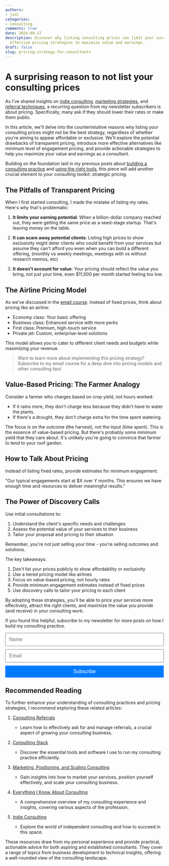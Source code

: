 ```yaml
---
authors:
- jxnl
categories:
- Consulting
comments: true
date: 2024-09-17
description: Discover why listing consulting prices can limit your success. Learn
  effective pricing strategies to maximize value and earnings.
draft: false
slug: pricing-strategy-for-consultants
---
```


# A surprising reason to not list your consulting prices

As I've shared insights on [indie consulting](./consulting-indie.md), [marketing strategies](./consulting-marketing.md), and [referral techniques](./consulting-referrals.md), a recurring question from my newsletter subscribers is about pricing. Specifically, many ask if they should lower their rates or make them public.

In this article, we'll delve into the counterintuitive reasons why listing your consulting prices might not be the best strategy, regardless of whether you're aiming to appear affordable or exclusive. We'll explore the potential drawbacks of transparent pricing, introduce more effective alternatives like minimum level of engagement pricing, and provide actionable strategies to help you maximize your value and earnings as a consultant.

Building on the foundation laid in my previous posts about [building a consulting practice](./consulting-everything-i-know.md) and [using the right tools](./consulting-stack.md), this piece will add another crucial element to your consulting toolkit: strategic pricing.

<!-- more -->   

## The Pitfalls of Transparent Pricing

When I first started consulting, I made the mistake of listing my rates. Here's why that's problematic:

1. **It limits your earning potential**: When a billion-dollar company reached out, they were getting the same price as a seed-stage startup. That's leaving money on the table.

2. **It can scare away potential clients**: Listing high prices to show exclusivity might deter clients who could benefit from your services but assume they can't afford you even when you can build a different offering, (monthly vs weekly meetings, meetings with vs without research memos, etc)

3. **It doesn't account for value**: Your pricing should reflect the value you bring, not just your time, even $11,000 per month started feeling too low.

## The Airline Pricing Model

As we've discussed in the [email course](https://indieconsulting.podia.com). Instead of fixed prices, think about pricing like an airline:

- Economy class: Your basic offering
- Business class: Enhanced service with more perks
- First class: Premium, high-touch service
- Private jet: Custom, enterprise-level solutions

This model allows you to cater to different client needs and budgets while maximizing your revenue.

> Want to learn more about implementing this pricing strategy? Subscribe to my email course for a deep dive into pricing models and other consulting tips!

## Value-Based Pricing: The Farmer Analogy

Consider a farmer who charges based on crop yield, not hours worked:

- If it rains more, they don't charge less because they didn't have to water the plants.
- If there's a drought, they don't charge extra for the time spent watering.

The focus is on the outcome (the harvest), not the input (time spent). This is the essence of value-based pricing. But there's probably some minimum yield that they care about. It's unlikely you're going to convince that farmer to tend to your roof garden.

## How to Talk About Pricing

Instead of listing fixed rates, provide estimates for minimum engagement:

"Our typical engagements start at $X over Y months. This ensures we have enough time and resources to deliver meaningful results."

## The Power of Discovery Calls

Use initial consultations to:

1. Understand the client's specific needs and challenges
2. Assess the potential value of your services to their business
3. Tailor your proposal and pricing to their situation

Remember, you're not just selling your time - you're selling outcomes and solutions.

The key takeaways:

1. Don't list your prices publicly to show affordability or exclusivity
2. Use a tiered pricing model like airlines
3. Focus on value-based pricing, not hourly rates
4. Provide minimum engagement estimates instead of fixed prices
5. Use discovery calls to tailor your pricing to each client

By adopting these strategies, you'll be able to price your services more effectively, attract the right clients, and maximize the value you provide (and receive) in your consulting work.

If you found this helpful, subscribe to my newsletter for more posts on how I build my consulting practice.

<form action="https://indieconsulting.podia.com/email_lists/884902/subscriptions" accept-charset="UTF-8" method="post" style="width: 100%; max-width: 600px; margin: 0 auto;">
    <input type="text" name="name" placeholder="Name" style="width: 100%; padding: 10px; font-size: 16px; margin-bottom: 10px;" />
    <input type="email" name="email" required="required" placeholder="Email" style="width: 100%; padding: 10px; font-size: 16px; margin-bottom: 10px;" />
    <input type="submit" value="Subscribe" style="width: 100%; padding: 10px; background-color: #007bff; color: white; border: none; font-size: 16px; cursor: pointer;" />
</form>


## Recommended Reading

To further enhance your understanding of consulting practices and pricing strategies, I recommend exploring these related articles:

1. [Consulting Referrals](./consulting-referrals.md)
   - Learn how to effectively ask for and manage referrals, a crucial aspect of growing your consulting business.

2. [Consulting Stack](./consulting-stack.md)
   - Discover the essential tools and software I use to run my consulting practice efficiently.

3. [Marketing, Positioning, and Scaling Consulting](./consulting-marketing.md)
   - Gain insights into how to market your services, position yourself effectively, and scale your consulting business.

4. [Everything I Know About Consulting](./consulting-everything-i-know.md)
   - A comprehensive overview of my consulting experience and insights, covering various aspects of the profession.

5. [Indie Consulting](./consulting-indie.md)
   - Explore the world of independent consulting and how to succeed in this space.

These resources draw from my personal experience and provide practical, actionable advice for both aspiring and established consultants. They cover a range of topics from business development to technical insights, offering a well-rounded view of the consulting landscape.